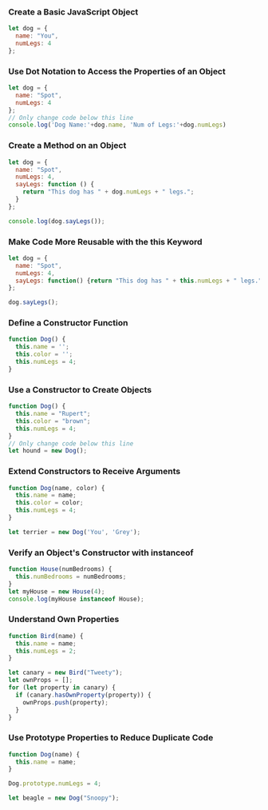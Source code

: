 ### Create a Basic JavaScript Object
```js
let dog = {
  name: "You",
  numLegs: 4
};
```

### Use Dot Notation to Access the Properties of an Object
```js
let dog = {
  name: "Spot",
  numLegs: 4
};
// Only change code below this line
console.log('Dog Name:'+dog.name, 'Num of Legs:'+dog.numLegs)
```

### Create a Method on an Object
```js
let dog = {
  name: "Spot",
  numLegs: 4,
  sayLegs: function () {
    return "This dog has " + dog.numLegs + " legs.";
  }
};

console.log(dog.sayLegs());
```

### Make Code More Reusable with the this Keyword
```js
let dog = {
  name: "Spot",
  numLegs: 4,
  sayLegs: function() {return "This dog has " + this.numLegs + " legs.";}
};

dog.sayLegs();
```

### Define a Constructor Function
```js
function Dog() {
  this.name = '';
  this.color = '';
  this.numLegs = 4;
}
```

### Use a Constructor to Create Objects
```js
function Dog() {
  this.name = "Rupert";
  this.color = "brown";
  this.numLegs = 4;
}
// Only change code below this line
let hound = new Dog();
```

### Extend Constructors to Receive Arguments
```js
function Dog(name, color) {
  this.name = name;
  this.color = color;
  this.numLegs = 4;
}

let terrier = new Dog('You', 'Grey');
```

### Verify an Object's Constructor with instanceof
```js
function House(numBedrooms) {
  this.numBedrooms = numBedrooms;
}
let myHouse = new House(4);
console.log(myHouse instanceof House);
```

### Understand Own Properties
```js
function Bird(name) {
  this.name = name;
  this.numLegs = 2;
}

let canary = new Bird("Tweety");
let ownProps = [];
for (let property in canary) {
  if (canary.hasOwnProperty(property)) {
    ownProps.push(property);
  }
}
```

### Use Prototype Properties to Reduce Duplicate Code
```js
function Dog(name) {
  this.name = name;
}

Dog.prototype.numLegs = 4;

let beagle = new Dog("Snoopy");
```